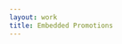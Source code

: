 ```yaml
---
layout: work
title: Embedded Promotions
---
```



 <!--[if lte IE 10]> <div style="width: 100%; background: red; border: 1px black; padding-top: 10px; padding-bottom: 10px; color: #fff; text-align: center; font-weight: bold; font-size: 18px"> Sorry, you are using an unsupported browser. This page will not display correctly. <br /> <a href="http://www.whatbrowser.org" style="color: #fff;" target="_blank"> Please click here to upgrade to a newer browser. </a> </div> <![endif]--> <script src="https://embed-580977.secondstreetapp.com/Scripts/dist/embed.js" data-ss-embed="promotion" data-opguid="cb434f5c-4944-4475-8f6d-04312ad85e5f" data-routing="hash">/**/</script> 

